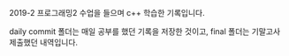 2019-2 프로그래밍2 수업을 들으며 c++ 학습한 기록입니다.

daily commit 폴더는 매일 공부를 했던 기록을 저장한 것이고,
final 폴더는 기말고사 제출했던 내역입니다.
